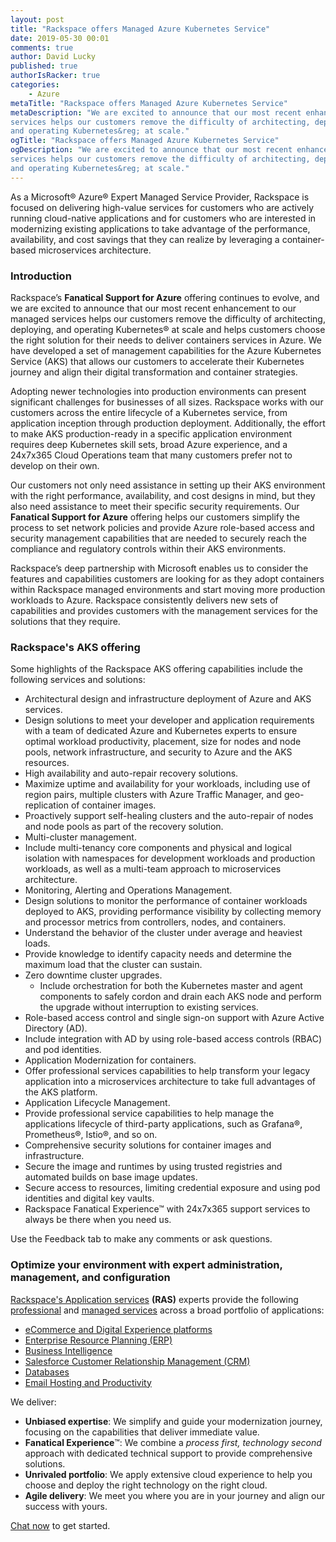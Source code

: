 ```yaml
---
layout: post
title: "Rackspace offers Managed Azure Kubernetes Service"
date: 2019-05-30 00:01
comments: true
author: David Lucky
published: true
authorIsRacker: true
categories:
    - Azure
metaTitle: "Rackspace offers Managed Azure Kubernetes Service"
metaDescription: "We are excited to announce that our most recent enhancement to our managed
services helps our customers remove the difficulty of architecting, deploying,
and operating Kubernetes&reg; at scale."
ogTitle: "Rackspace offers Managed Azure Kubernetes Service"
ogDescription: "We are excited to announce that our most recent enhancement to our managed
services helps our customers remove the difficulty of architecting, deploying,
and operating Kubernetes&reg; at scale."
---
```


As a Microsoft&reg; Azure&reg; Expert Managed Service Provider, Rackspace is
focused on delivering high-value services for customers who are actively running
cloud-native applications and for customers who are interested in modernizing
existing applications to take advantage of the performance, availability, and
cost savings that they can realize by leveraging a container-based microservices
architecture.

<!-- more -->

### Introduction

Rackspace’s **Fanatical Support for Azure** offering continues to evolve, and
we are excited to announce that our most recent enhancement to our managed
services helps our customers remove the difficulty of architecting, deploying,
and operating Kubernetes&reg; at scale and helps customers choose the right
solution for their needs to deliver containers services in Azure. We have
developed a set of management capabilities for the Azure Kubernetes Service
(AKS) that allows our customers to accelerate their Kubernetes journey and
align their digital transformation and container strategies.

Adopting newer technologies into production environments can present significant
challenges for businesses of all sizes. Rackspace works with our customers
across the entire lifecycle of a Kubernetes service, from application inception
through production deployment. Additionally, the effort to make AKS
production-ready in a specific application environment requires deep Kubernetes
skill sets, broad Azure experience, and a 24x7x365 Cloud Operations team that
many customers prefer not to develop on their own.

Our customers not only need assistance in setting up their AKS environment with
the right performance, availability, and cost designs in mind, but they also
need assistance to meet their specific security requirements. Our **Fanatical
Support for Azure** offering helps our customers simplify the process to set
network policies and provide Azure role-based access and security management
capabilities that are needed to securely reach the compliance and regulatory
controls within their AKS environments.

Rackspace’s deep partnership with Microsoft enables us to consider the features
and capabilities customers are looking for as they adopt containers within
Rackspace managed environments and start moving more production workloads to
Azure. Rackspace consistently delivers new sets of capabilities and provides
customers with the management services for the solutions that they require.

### Rackspace's AKS offering

Some highlights of the Rackspace AKS offering capabilities include the
following services and solutions:

-	Architectural design and infrastructure deployment of Azure and AKS services.
   -	Design solutions to meet your developer and application requirements with
   a team of dedicated Azure and Kubernetes experts to ensure optimal workload
   productivity, placement, size for nodes and node pools, network
   infrastructure, and security to Azure and the AKS resources.
-	High availability and auto-repair recovery solutions.
   -	Maximize uptime and availability for your workloads, including use of
   region pairs, multiple clusters with Azure Traffic Manager, and
   geo-replication of container images.
   -	Proactively support self-healing clusters and the auto-repair of nodes
   and node pools as part of the recovery solution.
-	Multi-cluster management.
   -	Include multi-tenancy core components and physical and logical isolation
   with namespaces for development workloads and production workloads, as well
   as a multi-team approach to microservices architecture.
-	Monitoring, Alerting and Operations Management.
   -	Design solutions to monitor the performance of container workloads
   deployed to AKS, providing performance visibility by collecting memory and
   processor metrics from controllers, nodes, and containers.
   - Understand the behavior of the cluster under average and heaviest loads.
   - Provide knowledge to identify capacity needs and determine the maximum
   load that the cluster can sustain.
-	Zero downtime cluster upgrades.
    - Include orchestration for both the Kubernetes master and agent components
   to safely cordon and drain each AKS node and perform the upgrade without
   interruption to existing services.
-	Role-based access control and single sign-on support with Azure Active Directory (AD).
   -	Include integration with AD by using role-based access controls (RBAC) and
   pod identities.
-	Application Modernization for containers.
   -	Offer professional services capabilities to help transform your legacy
   application into a microservices architecture to take full advantages of the
   AKS platform.
-	Application Lifecycle Management.
   -	Provide professional service capabilities to help manage the applications
   lifecycle of third-party applications, such as Grafana&reg;, Prometheus&reg;, Istio&reg;, and
   so on.
-	Comprehensive security solutions for container images and infrastructure.
   -	Secure the image and runtimes by using trusted registries and automated
   builds on base image updates.
   - Secure access to resources, limiting credential exposure and using pod
   identities and digital key vaults.
-	Rackspace Fanatical Experience&trade; with 24x7x365 support services to always be
   there when you need us.

Use the Feedback tab to make any comments or ask questions.

### Optimize your environment with expert administration, management, and configuration

[Rackspace's Application services](https://www.rackspace.com/application-management/managed-services)
**(RAS)** experts provide the following [professional](https://www.rackspace.com/application-management/professional-services)
and
[managed services](https://www.rackspace.com/application-management/managed-services) across
a broad portfolio of applications:

- [eCommerce and Digital Experience platforms](https://www.rackspace.com/ecommerce-digital-experience)
- [Enterprise Resource Planning (ERP)](https://www.rackspace.com/erp)
- [Business Intelligence](https://www.rackspace.com/business-intelligence)
- [Salesforce Customer Relationship Management (CRM)](https://www.rackspace.com/salesforce-managed-services)
- [Databases](https://www.rackspace.com/dba-services)
- [Email Hosting and Productivity](https://www.rackspace.com/email-hosting)

We deliver:

- **Unbiased expertise**: We simplify and guide your modernization journey,
focusing on the capabilities that deliver immediate value.
- **Fanatical Experience**&trade;: We combine a *process first, technology second*
approach with dedicated technical support to provide comprehensive solutions.
- **Unrivaled portfolio**: We apply extensive cloud experience to help you
choose and deploy the right technology on the right cloud.
- **Agile delivery**: We meet you where you are in your journey and align
our success with yours.

[Chat now](https://www.rackspace.com/#chat) to get started.
